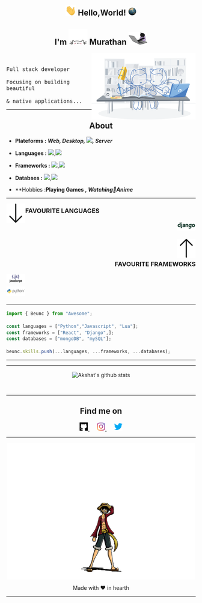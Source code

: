 <h2 align="center">
  <img alt="Hello" src="https://raw.githubusercontent.com/dev-akshat/archive/main/images/gifs/others/Hi.gif" width="29px"> 
  Hello,World!
  <img alt="Earth" src="https://raw.githubusercontent.com/dev-akshat/archive/main/images/gifs/others/earth.gif" width="24px"/>
</h2>

<h2 align="center">
    I'm
    <img alt="popup_cat" src="https://raw.githubusercontent.com/dev-akshat/archive/main/images/gifs/others/giphy.webp" width="50">
    Murathan
    <img alt="dev_cat" src="https://raw.githubusercontent.com/dev-akshat/archive/main/images/gifs/others/dev_cat.gif" width="50"> 
</h2>

<img width="55%" align="right" alt="Bootcamp" src="https://raw.githubusercontent.com/dev-akshat/archive/main/images/svgs/full/workbench.svg"/>

<p align="left">
  <samp>
    <br><br>
    Full stack developer
    <br><br>
    Focusing on building beautiful
    <br><br> 
    & native applications...
  </samp>
</p>

<hr/>

<h2 align="center">About</h2>

- **Plateforms :** **_Web, Desktop, <img src="https://www.gstatic.com/devrel-devsite/prod/v36e9b4a2fdc696650f09851e8c880b958655492821ded3455f80aaef87b6b52b/android/images/lockup.svg" width=70/>, Server_**
- **Languages :** <img src="https://img.shields.io/badge/python%20-%2314354C.svg?&style=for-the-badge&logo=python&logoColor=white"/>,<img src="https://img.shields.io/badge/javascript%20-%23323330.svg?&style=for-the-badge&logo=javascript&logoColor=%23F7DF1E"/>

- **Frameworks :** <img src="https://img.shields.io/badge/django%20-%23092E20.svg?&style=for-the-badge&logo=django&logoColor=white"/>,<img src="https://img.shields.io/badge/react%20-%2320232a.svg?&style=for-the-badge&logo=react&logoColor=%2361DAFB"/>

- **Databses :** <img src="https://infinapps.com/wp-content/uploads/2018/10/mongodb-logo.png" width=100/>,<img src="https://1000logos.net/wp-content/uploads/2020/08/MySQL-Logo.png" width=100/>

- **Hobbies :**Playing Games** **_, Watching👀Anime_**

<hr/>

<p align="left" >
<img  align="left" alt="ArrowDownward" width="10%" src="https://raw.githubusercontent.com/dev-akshat/archive/main/images/svgs/symbols/arrow_downward.svg"/><h3 align="left">FAVOURITE LANGUAGES</h3>


  <img width="10%" alt="Django" align="right" src="https://raw.githubusercontent.com/dev-akshat/archive/main/images/svgs/frameworks/djangoproject.svg"/>
</p>
<br/>
<br/>
<p  align="right" >
  <img  align="right" alt="ArrowUpward" width="10%" src="https://raw.githubusercontent.com/dev-akshat/archive/main/images/svgs/symbols/arrow_upward.svg"/>
  <br/>
  <br/>
  <h3 align="right">FAVOURITE FRAMEWORKS</h3>
  <img  align="left" alt="JavaScript" width="10%" src="https://raw.githubusercontent.com/dev-akshat/archive/main/images/svgs/languages/javascript.svg"/>
  <br />
  <br />
  <img  align="left" alt="Python" width="10%" src="https://raw.githubusercontent.com/dev-akshat/archive/main/images/svgs/languages/python.svg"/>
  <br />
  <br />
</p>

<hr/>


```javascript
import { Beunc } from "Awesome";

const languages = ["Python","Javascript", "Lua"];
const frameworks = ["React", "Django",];
const databases = ["mongoDB", "mySQL"];

beunc.skills.push(...languages, ...frameworks, ...databases);
```

<hr/>

<hr/>

<p align="center">
  <img align="center" alt="Akshat's github stats" src="https://github-readme-stats.vercel.app/api?username=beunc" />
</p>

<br/>

<hr/>

<h2 align="center">Find me on</h2>

<p align="center">



  <a href="https://github.com/beunc">
    <img alt="GitHub" width="22px" src="https://raw.githubusercontent.com/dev-akshat/archive/main/images/svgs/social_media/github.svg"/>
  </a>
  &nbsp&nbsp&nbsp&nbsp
  <a href="https://www.instagram.com/murathaan34">
    <img  alt="Instagram" width="22px" src="https://raw.githubusercontent.com/dev-akshat/archive/main/images/svgs/social_media/instagram.svg"/>
  </a>
  &nbsp&nbsp&nbsp&nbsp
  <a href="https://twitter.com/muraathan361">
    <img alt="Twitter" width="22px" src="https://raw.githubusercontent.com/dev-akshat/archive/main/images/svgs/social_media/twitter.svg"/>
  </a>

</p>

<hr/>

<p align="center">
  <img align="center" alt="OnePiece_Luffy" src="https://raw.githubusercontent.com/dev-akshat/archive/main/images/gifs/anime/luffy.gif"/>
</p>

<p align="center">
  Made with ❤️ in hearth
</p>

-----
